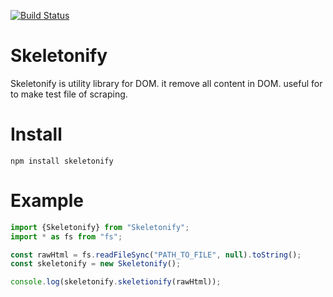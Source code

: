 [![Build Status](https://travis-ci.org/migiside/skeletonify.svg?branch=master)](https://travis-ci.org/migiside/skeletonify)

# Skeletonify

Skeletonify is utility library for DOM. it remove all content in DOM. useful for to make test file of scraping.

# Install
```npm
npm install skeletonify
```

# Example
```typescript
import {Skeletonify} from "Skeletonify";
import * as fs from "fs";

const rawHtml = fs.readFileSync("PATH_TO_FILE", null).toString();
const skeletonify = new Skeletonify();

console.log(skeletonify.skeletionify(rawHtml));
```
